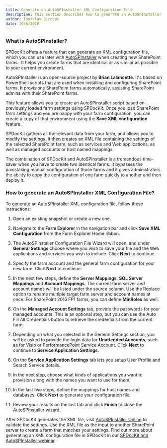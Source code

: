 ```yaml
---
title: Generate an AutoSPInstaller XML Configuration File
description: This section describes how to generate an AutoSPInstaller XML configuration file.
author: Tomislav Sirovec
date: 19/6/2018
---
```

### What is AutoSPInstaller?

SPDocKit offers a feature that can generate an XML configuration file, which you can use later with [AutoSPInstaller](https://autospinstaller.com/) when creating new SharePoint farms.  It helps you create farms that are identical or as similar as possible to your current environment.

AutoSPInstaller is an open-source project by __Brian Lalancette__. It's based on PowerShell scripts that are used when installing and configuring SharePoint farms. It provisions SharePoint farms automatically, assisting SharePoint admins with their SharePoint farms.

This feature allows you to create an AutoSPInstaller script based on previously loaded farm settings using SPDocKit. Once you load SharePoint farm settings and you are happy with your farm configuration, you can create a copy of that environment using the __Save XML configuration__ feature.

SPDocKit gathers all the relevant data from your farm, and allows you to modify the settings. It then creates an XML file containing the settings of the selected SharePoint farm, such as services and Web applications, as well as managed accounts or host named mappings.

The combination of SPDocKit and AutoSPInstaller is a tremendous time-saver when you have to create two identical farms. It bypasses the painstaking manual configuration of those farms and it gives administrators the ability to copy the configuration of one farm quickly to another and then deploy it.

### How to generate an AutoSPInstaller XML Configuration File?

To generate an AutoSPInstaller XML configuration file, follow these instructions:

1. Open an existing snapshot or create a new one.

1. Navigate to the __Farm Explorer__ in the navigation bar and click __Save XML Configuration__ from the Farm Explorer Home ribbon.

1. The AutoSPInstaller Configuration File Wizard will open, and under __General Settings__ choose where you wish to save your file and the Web applications and services you wish to include. Click __Next__ to continue.

1. Specify the farm account and the general farm configuration for your new farm. Click __Next__ to continue.

1. In the next few steps, define the __Server Mappings__, __SQL Server Mappings__ and __Account Mappings__. The current farm server and account names will be listed under the source column. Use the Replace option to rename multiple target farm server and account names at once. For SharePoint 2016 FP1 farms, you can define __MinRoles__ as well. 

1. On the __Managed Account Settings__ tab, provide the passwords for your managed accounts. This is an optional step, but you can use the Auto Fill All Credentials button to retrieve the credentials from the current farm.

1. Depending on what you selected in the General Settings section, you will be asked to provide the login data for __Unattended Accounts__, such as for Visio or PerformancePoint Service Account. Click __Next__ to continue to __Service Application Settings__.

1. On the __Service Application Settings__ tab lets you setup User Profile and Search Service details.

1. In the next step, choose what kinds of applications you want to provision along with the names you want to use for them.

1. In the last two steps, define the mappings for host names and databases. Click __Next__ to generate your configuration file.

1. Review your results on the last tab and click __Finish__ to close the AutoSPInstaller wizard.

After SPDocKit generates the XML file, visit [AutoSPInstaller Online](https://autospinstaller.com/) to validate the settings. Use the XML file as the input to another SharePoint server to create a farm that matches your settings. Find out more about generating an XML configuration file in SPDocKit in our [SPDocKit and AutoSPInstaller webinar](https://blog.syskit.com/video-create-a-copy-of-your-sharepoint-farm-with-spdockit-and-autospinstaller).